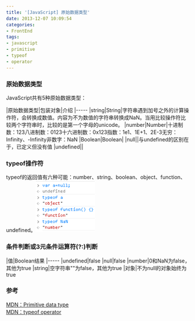 ```yaml
---
title: '[JavaScript] 原始数据类型'
date: 2013-12-07 10:09:54
categories: 
- FrontEnd
tags: 
- javascript
- primitive
- typeof
- operator
---
```

### 原始数据类型
JavaScript共有5种原始数据类型：

|原始数据类型|包装对象|介绍
|-----
|string|String|字符串遇到加号之外的计算操作符，会转换成数值。内容为不为数值的字符串转换成NaN。当用比较操作符比较两个字符串时，比较的是第一个字母的unicode。
|number|Number|十进制数：123八进制数：0123十六进制数：0x123指数：1e1、1E+1、2E-3无穷：Infinity、-Infinity非数字：NaN
|Boolean|Boolean|
|null||与undefined的区别在于，已定义但没有值
|undefined||

### typeof操作符
typeof的返回值有六种可能：number、string、boolean、object、function、undefined。![JavaScript: 原始数据类型](/images/2013/12/0026uWfMgy6QpPL0Sne48.png)

### 条件判断或3元条件运算符(?:)判断

|值|Boolean结果
|-----
|undefined|false
|null|false
|number|0和NaN为false，其他为true
|string|空字符串""为false，其他为true
|对象|不为null的对象始终为true

### 参考

[MDN：Primitive data type](https://developer.mozilla.org/en-US/docs/Glossary/Primitive)    
[ MDN：typeof operator](https://developer.mozilla.org/en-US/docs/Web/JavaScript/Reference/Operators/typeof)    